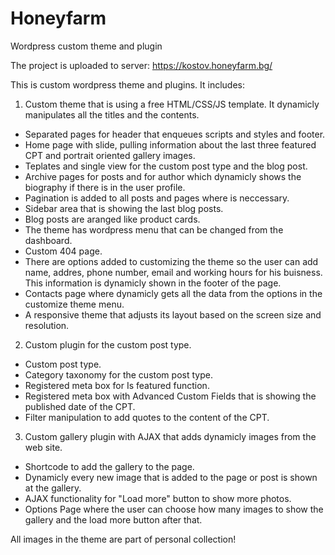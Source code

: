 # Honeyfarm
Wordpress custom theme and plugin

The project is uploaded to server: https://kostov.honeyfarm.bg/

This is custom wordpress theme and plugins. It includes:

1. Custom theme that is using a free HTML/CSS/JS template. It dynamicly manipulates all the titles and the contents.
- Separated pages for header that enqueues scripts and styles and footer.
- Home page with slide, pulling information about the last three featured CPT and portrait oriented gallery images. 
- Teplates and single view for the custom post type and the blog post. 
- Archive pages for posts and for author which dynamicly shows the biography if there is in the user profile.
- Pagination is added to all posts and pages where is neccessary.
- Sidebar area that is showing the last blog posts.
- Blog posts are aranged like product cards.
- The theme has wordpress menu that can be changed from the dashboard.
- Custom 404 page.
- There are options added to customizing the theme so the user can add name, addres, phone number, email and working hours for his buisness. This information is dynamicly shown in the footer of the page.
- Contacts page where dynamicly gets all the data from the options in the customize theme menu.
- A responsive theme that adjusts its layout based on the screen size and resolution.

2. Custom plugin for the custom post type.
- Custom post type.
- Category taxonomy for the custom post type.
- Registered meta box for Is featured function.
- Registered meta box with Advanced Custom Fields that is showing the published date of the CPT.
- Filter manipulation to add quotes to the content of the CPT.

3. Custom gallery plugin with AJAX that adds dynamicly images from the web site.
- Shortcode to add the gallery to the page.
- Dynamicly every new image that is added to the page or post is shown at the gallery.
- AJAX functionality for "Load more" button to show more photos.
- Options Page where the user can choose how many images to show the gallery and the load more button after that.

All images in the theme are part of personal collection! 